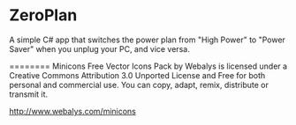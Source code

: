 ZeroPlan
========
A simple C# app that switches the power plan from "High Power" to "Power Saver" when you unplug your PC, and vice versa.

========
Minicons Free Vector Icons Pack by Webalys is licensed under a Creative Commons Attribution 3.0 Unported License and Free for both personal and commercial use. You can copy, adapt, remix, distribute or transmit it.

http://www.webalys.com/minicons
